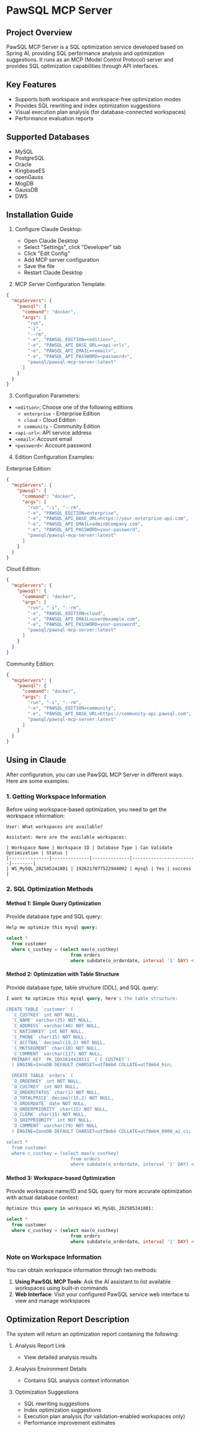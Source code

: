 # PawSQL MCP Server

## Project Overview

PawSQL MCP Server is a SQL optimization service developed based on Spring AI, providing SQL performance analysis and optimization suggestions. It runs as an MCP (Model Control Protocol) server and provides SQL optimization capabilities through API interfaces.

## Key Features

* Supports both workspace and workspace-free optimization modes
* Provides SQL rewriting and index optimization suggestions
* Visual execution plan analysis (for database-connected workspaces)
* Performance evaluation reports

## Supported Databases

* MySQL
* PostgreSQL
* Oracle
* KingbaseES
* openGauss
* MogDB
* GaussDB
* DWS

## Installation Guide

1. Configure Claude Desktop:
   * Open Claude Desktop
   * Select "Settings", click "Developer" tab
   * Click "Edit Config"
   * Add MCP server configuration
   * Save the file
   * Restart Claude Desktop

2. MCP Server Configuration Template:

```json
{
  "mcpServers": {
    "pawsql": {
      "command": "docker",
      "args": [
        "run",
        "-i",
        "--rm",
        "-e", "PAWSQL_EDITION=<edition>",
        "-e", "PAWSQL_API_BASE_URL=<api-url>",
        "-e", "PAWSQL_API_EMAIL=<email>",
        "-e", "PAWSQL_API_PASSWORD=<password>",
        "pawsql/pawsql-mcp-server:latest"
      ]
    }
  }
}
```

3. Configuration Parameters:

- `<edition>`: Choose one of the following editions
  * `enterprise` - Enterprise Edition
  * `cloud` - Cloud Edition
  * `community` - Community Edition
- `<api-url>`: API service address
- `<email>`: Account email
- `<password>`: Account password

4. Edition Configuration Examples:

Enterprise Edition:
```json
{
  "mcpServers": {
    "pawsql": {
      "command": "docker",
      "args": [
        "run", "-i", "--rm",
        "-e", "PAWSQL_EDITION=enterprise",
        "-e", "PAWSQL_API_BASE_URL=https://your-enterprise-api.com",
        "-e", "PAWSQL_API_EMAIL=admin@company.com",
        "-e", "PAWSQL_API_PASSWORD=your-password",
        "pawsql/pawsql-mcp-server:latest"
      ]
    }
  }
}
```

Cloud Edition:
```json
{
  "mcpServers": {
    "pawsql": {
      "command": "docker",
      "args": [
        "run", "-i", "--rm",
        "-e", "PAWSQL_EDITION=cloud",
        "-e", "PAWSQL_API_EMAIL=user@example.com",
        "-e", "PAWSQL_API_PASSWORD=your-password",
        "pawsql/pawsql-mcp-server:latest"
      ]
    }
  }
}
```

Community Edition:
```json
{
  "mcpServers": {
    "pawsql": {
      "command": "docker",
      "args": [
        "run", "-i", "--rm",
        "-e", "PAWSQL_EDITION=community",
        "-e", "PAWSQL_API_BASE_URL=https://community-api.pawsql.com",
        "pawsql/pawsql-mcp-server:latest"
      ]
    }
  }
}
```

## Using in Claude

After configuration, you can use PawSQL MCP Server in different ways. Here are some examples:

### 1. Getting Workspace Information

Before using workspace-based optimization, you need to get the workspace information:

```
User: What workspaces are available?

Assistant: Here are the available workspaces:

| Workspace Name | Workspace ID | Database Type | Can Validate Optimization | Status |
|---------------|--------------|--------------|------------------------|--------|
| WS_MySQL_202505241801 | 1926217077522944002 | mysql | Yes | success |
```

### 2. SQL Optimization Methods

#### Method 1: Simple Query Optimization
Provide database type and SQL query:

```sql
Help me optimize this mysql query:

select *
  from customer
  where c_custkey = (select max(o_custkey)
                        from orders
                        where subdate(o_orderdate, interval '1' DAY) < '2022-12-20')
```

#### Method 2: Optimization with Table Structure
Provide database type, table structure (DDL), and SQL query:

```sql
I want to optimize this mysql query, here's the table structure:

CREATE TABLE `customer` (
  `C_CUSTKEY` int NOT NULL,
  `C_NAME` varchar(25) NOT NULL,
  `C_ADDRESS` varchar(40) NOT NULL,
  `C_NATIONKEY` int NOT NULL,
  `C_PHONE` char(15) NOT NULL,
  `C_ACCTBAL` decimal(15,2) NOT NULL,
  `C_MKTSEGMENT` char(10) NOT NULL,
  `C_COMMENT` varchar(117) NOT NULL,
  PRIMARY KEY `PK_IDX1614428511` (`C_CUSTKEY`)
  ) ENGINE=InnoDB DEFAULT CHARSET=utf8mb4 COLLATE=utf8mb4_bin;

  CREATE TABLE `orders` (
  `O_ORDERKEY` int NOT NULL,
  `O_CUSTKEY` int NOT NULL,
  `O_ORDERSTATUS` char(1) NOT NULL,
  `O_TOTALPRICE` decimal(15,2) NOT NULL,
  `O_ORDERDATE` date NOT NULL,
  `O_ORDERPRIORITY` char(15) NOT NULL,
  `O_CLERK` char(15) NOT NULL,
  `O_SHIPPRIORITY` int NOT NULL,
  `O_COMMENT` varchar(79) NOT NULL
  ) ENGINE=InnoDB DEFAULT CHARSET=utf8mb4 COLLATE=utf8mb4_0900_ai_ci;

select *
  from customer
  where c_custkey = (select max(o_custkey)
                        from orders
                        where subdate(o_orderdate, interval '1' DAY) < '2022-12-20')
```

#### Method 3: Workspace-based Optimization
Provide workspace name/ID and SQL query for more accurate optimization with actual database context:

```sql
Optimize this query in workspace WS_MySQL_202505241801:

select *
  from customer
  where c_custkey = (select max(o_custkey)
                        from orders
                        where subdate(o_orderdate, interval '1' DAY) < '2022-12-20')
```

### Note on Workspace Information

You can obtain workspace information through two methods:
1. **Using PawSQL MCP Tools**: Ask the AI assistant to list available workspaces using built-in commands
2. **Web Interface**: Visit your configured PawSQL service web interface to view and manage workspaces

## Optimization Report Description

The system will return an optimization report containing the following:

1. Analysis Report Link
   * View detailed analysis results

2. Analysis Environment Details
   * Contains SQL analysis context information

3. Optimization Suggestions
   * SQL rewriting suggestions
   * Index optimization suggestions
   * Execution plan analysis (for validation-enabled workspaces only)
   * Performance improvement estimates
